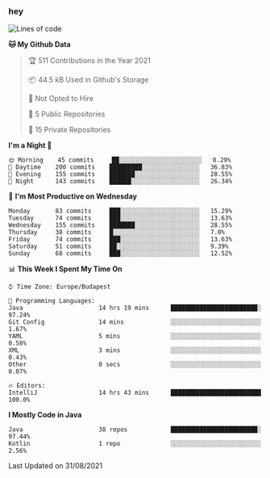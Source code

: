 ### hey

<!--START_SECTION:waka-->
![Lines of code](https://img.shields.io/badge/From%20Hello%20World%20I%27ve%20Written-73777%20lines%20of%20code-blue)

**🐱 My Github Data** 

> 🏆 511 Contributions in the Year 2021
 > 
> 📦 44.5 kB Used in Github's Storage 
 > 
> 🚫 Not Opted to Hire
 > 
> 📜 5 Public Repositories 
 > 
> 🔑 15 Private Repositories  
 > 
**I'm a Night 🦉** 

```text
🌞 Morning    45 commits     ██░░░░░░░░░░░░░░░░░░░░░░░   8.29% 
🌆 Daytime    200 commits    █████████░░░░░░░░░░░░░░░░   36.83% 
🌃 Evening    155 commits    ███████░░░░░░░░░░░░░░░░░░   28.55% 
🌙 Night      143 commits    ██████░░░░░░░░░░░░░░░░░░░   26.34%

```
📅 **I'm Most Productive on Wednesday** 

```text
Monday       83 commits     ███░░░░░░░░░░░░░░░░░░░░░░   15.29% 
Tuesday      74 commits     ███░░░░░░░░░░░░░░░░░░░░░░   13.63% 
Wednesday    155 commits    ███████░░░░░░░░░░░░░░░░░░   28.55% 
Thursday     38 commits     █░░░░░░░░░░░░░░░░░░░░░░░░   7.0% 
Friday       74 commits     ███░░░░░░░░░░░░░░░░░░░░░░   13.63% 
Saturday     51 commits     ██░░░░░░░░░░░░░░░░░░░░░░░   9.39% 
Sunday       68 commits     ███░░░░░░░░░░░░░░░░░░░░░░   12.52%

```


📊 **This Week I Spent My Time On** 

```text
⌚︎ Time Zone: Europe/Budapest

💬 Programming Languages: 
Java                     14 hrs 19 mins      ████████████████████████░   97.24% 
Git Config               14 mins             ░░░░░░░░░░░░░░░░░░░░░░░░░   1.67% 
YAML                     5 mins              ░░░░░░░░░░░░░░░░░░░░░░░░░   0.58% 
XML                      3 mins              ░░░░░░░░░░░░░░░░░░░░░░░░░   0.43% 
Other                    0 secs              ░░░░░░░░░░░░░░░░░░░░░░░░░   0.07%

🔥 Editors: 
IntelliJ                 14 hrs 43 mins      █████████████████████████   100.0%

```

**I Mostly Code in Java** 

```text
Java                     38 repos            ████████████████████████░   97.44% 
Kotlin                   1 repo              ░░░░░░░░░░░░░░░░░░░░░░░░░   2.56%

```



 Last Updated on 31/08/2021
<!--END_SECTION:waka-->
